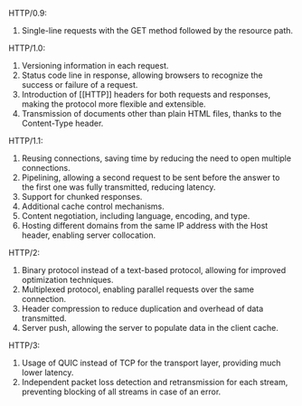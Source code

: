 HTTP/0.9:

1.  Single-line requests with the GET method followed by the resource path.

HTTP/1.0:

1.  Versioning information in each request.
2.  Status code line in response, allowing browsers to recognize the success or failure of a request.
3.  Introduction of [[HTTP]] headers for both requests and responses, making the protocol more flexible and extensible.
4.  Transmission of documents other than plain HTML files, thanks to the Content-Type header.

HTTP/1.1:

1.  Reusing connections, saving time by reducing the need to open multiple connections.
2.  Pipelining, allowing a second request to be sent before the answer to the first one was fully transmitted, reducing latency.
3.  Support for chunked responses.
4.  Additional cache control mechanisms.
5.  Content negotiation, including language, encoding, and type.
6.  Hosting different domains from the same IP address with the Host header, enabling server collocation.

HTTP/2:

1.  Binary protocol instead of a text-based protocol, allowing for improved optimization techniques.
2.  Multiplexed protocol, enabling parallel requests over the same connection.
3.  Header compression to reduce duplication and overhead of data transmitted.
4.  Server push, allowing the server to populate data in the client cache.

HTTP/3:

1.  Usage of QUIC instead of TCP for the transport layer, providing much lower latency.
2.  Independent packet loss detection and retransmission for each stream, preventing blocking of all streams in case of an error.